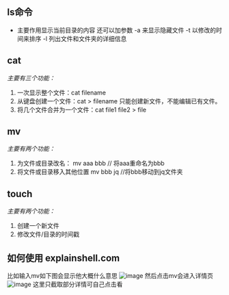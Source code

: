 

## ls命令
- 主要作用显示当前目录的内容
还可以加参数 -a 来显示隐藏文件
-t 以修改的时间来排序
-l 列出文件和文件夹的详细信息
## cat
*主要有三个功能：*
1. 一次显示整个文件：cat filename
2. 从键盘创建一个文件：cat > filename 只能创建新文件，不能编辑已有文件。
3. 将几个文件合并为一个文件：cat file1 file2 > file
## mv
*主要有两个功能：*
1. 为文件或目录改名： mv aaa bbb  // 将aaa重命名为bbb
2. 将文件或目录移入其他位置  mv bbb jq  //将bbb移动到jq文件夹
## touch
*主要有两个功能：*
1. 创建一个新文件
2. 修改文件/目录的时间戳

## 如何使用 explainshell.com 
比如输入mv如下图会显示他大概什么意思
![image](http://upload-images.jianshu.io/upload_images/10142252-aa1591905cdc58b0.png?imageMogr2/auto-orient/strip%7CimageView2/2/w/1240)
然后点击mv会进入详情页
![image](http://upload-images.jianshu.io/upload_images/10142252-5f62b19ec9584cbe.png?imageMogr2/auto-orient/strip%7CimageView2/2/w/1240)
这里只截取部分详情可自己点击看
